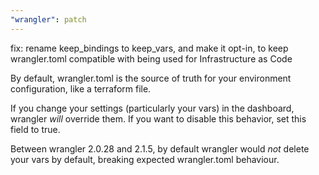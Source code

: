 ```yaml
---
"wrangler": patch
---
```


fix: rename keep_bindings to keep_vars, and make it opt-in, to keep wrangler.toml compatible with being used for Infrastructure as Code

By default, wrangler.toml is the source of truth for your environment configuration, like a terraform file.

If you change your settings (particularly your vars) in the dashboard, wrangler _will_ override them. If you want to disable this behavior, set this field to true.

Between wrangler 2.0.28 and 2.1.5, by default wrangler would _not_ delete your vars by default, breaking expected wrangler.toml behaviour.
